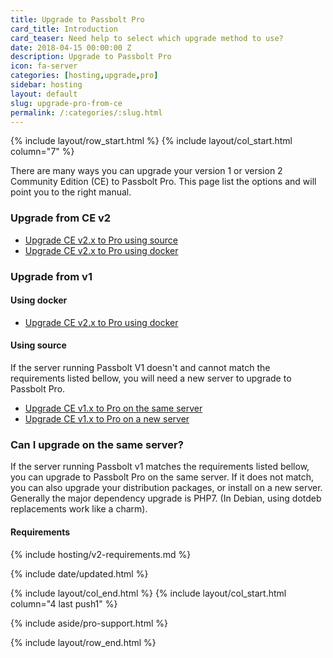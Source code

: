 ```yaml
---
title: Upgrade to Passbolt Pro
card_title: Introduction
card_teaser: Need help to select which upgrade method to use?
date: 2018-04-15 00:00:00 Z
description: Upgrade to Passbolt Pro
icon: fa-server
categories: [hosting,upgrade,pro]
sidebar: hosting
layout: default
slug: upgrade-pro-from-ce
permalink: /:categories/:slug.html
---
```


{% include layout/row_start.html %}
{% include layout/col_start.html column="7" %}

There are many ways you can upgrade your version 1 or version 2 Community Edition (CE) to Passbolt Pro.
This page list the options and will point you to the right manual.

### Upgrade from CE v2

- [Upgrade CE v2.x to Pro using source](/hosting/upgrade/pro/upgrade-pro-from-ce-v2)
- [Upgrade CE v2.x to Pro using docker](/hosting/upgrade/pro/upgrade-pro-from-v2-docker)


### Upgrade from v1

#### Using docker
- [Upgrade CE v2.x to Pro using docker](/hosting/upgrade/pro/upgrade-pro-from-v1-docker)


#### Using source
If the server running Passbolt V1 doesn't and cannot match the requirements listed bellow, you will need a new server 
to upgrade to Passbolt Pro.

- [Upgrade CE v1.x to Pro on the same server](/hosting/upgrade/pro/upgrade-pro-from-ce-v1-same-server)
- [Upgrade CE v1.x to Pro on a new server](/hosting/upgrade/pro/upgrade-pro-from-ce-v1-new-server)

### Can I upgrade on the same server?
If the server running Passbolt v1 matches the requirements listed bellow, you can upgrade to Passbolt Pro on the same server.
If it does not match, you can also upgrade your distribution packages, or install on a new server.
Generally the major dependency upgrade is PHP7. (In Debian, using dotdeb replacements work like a charm).

#### Requirements
{% include hosting/v2-requirements.md %}

{% include date/updated.html %}

{% include layout/col_end.html %}
{% include layout/col_start.html column="4 last push1" %}

{% include aside/pro-support.html %}

{% include layout/row_end.html %}
